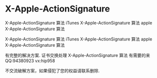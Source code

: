 # X-Apple-ActionSignature
X-Apple-ActionSignature 算法 iTunes X-Apple-ActionSignature 算法 apple X-Apple-ActionSignature 算法




X-Apple-ActionSignature 算法 iTunes X-Apple-ActionSignature 算法 apple X-Apple-ActionSignature 算法


有完整的解决方案. 证书交换处理 X-Apple-ActionSignature 算法 有需要的来
QQ:94380923
vx:hip958



不交流破解方案，如果侵犯了您的权益请联系删除.

